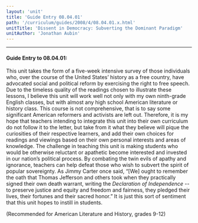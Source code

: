 ```yaml
---
layout: 'unit'
title: 'Guide Entry 08.04.01'
path: '/curriculum/guides/2008/4/08.04.01.x.html'
unitTitle: 'Dissent in Democracy: Subverting the Dominant Paradigm'
unitAuthor: 'Jonathan Aubin'
---
```


<body>
<hr/>
 <h4>
  Guide Entry to 08.04.01:
 </h4>
 <p>
  This unit takes the form of a five-week intensive survey of those individuals who, over the course of the United States’ history as a free country, have advocated social and political reform by exercising the right to free speech. Due to the timeless quality of the readings chosen to illustrate these lessons, I believe this unit will work well not only with my own ninth-grade English classes, but with almost any high school American literature or history class. This course is not comprehensive, that is to say some significant American reformers and activists are left out. Therefore, it is my hope that teachers intending to integrate this unit into their own curriculum do not follow it to the letter, but take from it what they believe will pique the curiosities of their respective learners, and add their own choices for readings and viewings based on their own personal interests and areas of knowledge. The challenge in teaching this unit is making students who would be otherwise reluctant or apathetic become interested and invested in our nation’s political process. By combating the twin evils of apathy and ignorance, teachers can help defeat those who wish to subvert the spirit of popular sovereignty. As Jimmy Carter once said, “[We] ought to remember the oath that Thomas Jefferson and others took when they practically signed their own death warrant, writing the
  <i>
   Declaration of Independence --
  </i>
  to preserve justice and equity and freedom and fairness, they pledged their lives, their fortunes and their sacred honor.” It is just this sort of sentiment that this unit hopes to instill in students.
 </p>
<p>
  (Recommended for American Literature and History, grades 9-12)
 </p>

</body>
